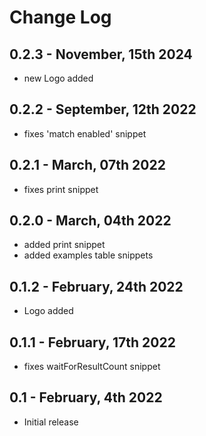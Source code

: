 # Change Log

## 0.2.3 - November, 15th 2024

 - new Logo added

## 0.2.2 - September, 12th 2022

- fixes 'match enabled' snippet

## 0.2.1 - March, 07th 2022

- fixes print snippet

## 0.2.0 - March, 04th 2022

- added print snippet
- added examples table snippets

## 0.1.2 - February, 24th 2022

- Logo added

## 0.1.1 - February, 17th 2022

- fixes waitForResultCount snippet

## 0.1 - February, 4th 2022

- Initial release
